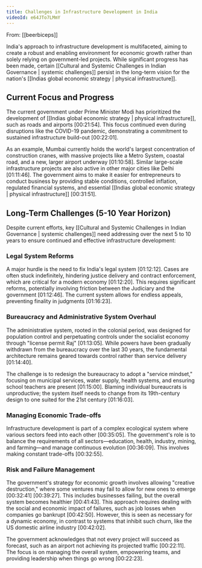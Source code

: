 ```yaml
---
title: Challenges in Infrastructure Development in India
videoId: e64JTo7LMmY
---
```


From: [[beerbiceps]] <br/> 

India's approach to infrastructure development is multifaceted, aiming to create a robust and enabling environment for economic growth rather than solely relying on government-led projects. While significant progress has been made, certain [[Cultural and Systemic Challenges in Indian Governance | systemic challenges]] persist in the long-term vision for the nation's [[Indias global economic strategy | physical infrastructure]].

## Current Focus and Progress
The current government under Prime Minister Modi has prioritized the development of [[Indias global economic strategy | physical infrastructure]], such as roads and airports <a class="yt-timestamp" data-t="00:21:54">[00:21:54]</a>. This focus continued even during disruptions like the COVID-19 pandemic, demonstrating a commitment to sustained infrastructure build-out <a class="yt-timestamp" data-t="00:22:01">[00:22:01]</a>.

As an example, Mumbai currently holds the world's largest concentration of construction cranes, with massive projects like a Metro System, coastal road, and a new, larger airport underway <a class="yt-timestamp" data-t="01:10:58">[01:10:58]</a>. Similar large-scale infrastructure projects are also active in other major cities like Delhi <a class="yt-timestamp" data-t="01:11:46">[01:11:46]</a>. The government aims to make it easier for entrepreneurs to conduct business by providing stable conditions, controlled inflation, regulated financial systems, and essential [[Indias global economic strategy | physical infrastructure]] <a class="yt-timestamp" data-t="00:31:51">[00:31:51]</a>.

## Long-Term Challenges (5-10 Year Horizon)
Despite current efforts, key [[Cultural and Systemic Challenges in Indian Governance | systemic challenges]] need addressing over the next 5 to 10 years to ensure continued and effective infrastructure development:

### Legal System Reforms
A major hurdle is the need to fix India's legal system <a class="yt-timestamp" data-t="01:12:12">[01:12:12]</a>. Cases are often stuck indefinitely, hindering justice delivery and contract enforcement, which are critical for a modern economy <a class="yt-timestamp" data-t="01:12:20">[01:12:20]</a>. This requires significant reforms, potentially involving friction between the Judiciary and the government <a class="yt-timestamp" data-t="01:12:46">[01:12:46]</a>. The current system allows for endless appeals, preventing finality in judgments <a class="yt-timestamp" data-t="01:16:23">[01:16:23]</a>.

### Bureaucracy and Administrative System Overhaul
The administrative system, rooted in the colonial period, was designed for population control and perpetuating controls under the socialist economy through "license permit Raj" <a class="yt-timestamp" data-t="01:13:05">[01:13:05]</a>. While powers have been gradually withdrawn from the bureaucracy over the last 30 years, the fundamental architecture remains geared towards control rather than service delivery <a class="yt-timestamp" data-t="01:14:40">[01:14:40]</a>.

The challenge is to redesign the bureaucracy to adopt a "service mindset," focusing on municipal services, water supply, health systems, and ensuring school teachers are present <a class="yt-timestamp" data-t="01:15:00">[01:15:00]</a>. Blaming individual bureaucrats is unproductive; the system itself needs to change from its 19th-century design to one suited for the 21st century <a class="yt-timestamp" data-t="01:16:03">[01:16:03]</a>.

### Managing Economic Trade-offs
Infrastructure development is part of a complex ecological system where various sectors feed into each other <a class="yt-timestamp" data-t="00:35:05">[00:35:05]</a>. The government's role is to balance the requirements of all sectors—education, health, industry, mining, and farming—and manage continuous evolution <a class="yt-timestamp" data-t="00:36:09">[00:36:09]</a>. This involves making constant trade-offs <a class="yt-timestamp" data-t="00:32:55">[00:32:55]</a>.

### Risk and Failure Management
The government's strategy for economic growth involves allowing "creative destruction," where some ventures may fail to allow for new ones to emerge <a class="yt-timestamp" data-t="00:32:41">[00:32:41]</a> <a class="yt-timestamp" data-t="00:39:27">[00:39:27]</a>. This includes businesses failing, but the overall system becomes healthier <a class="yt-timestamp" data-t="00:41:43">[00:41:43]</a>. This approach requires dealing with the social and economic impact of failures, such as job losses when companies go bankrupt <a class="yt-timestamp" data-t="00:42:50">[00:42:50]</a>. However, this is seen as necessary for a dynamic economy, in contrast to systems that inhibit such churn, like the US domestic airline industry <a class="yt-timestamp" data-t="00:42:02">[00:42:02]</a>.

The government acknowledges that not every project will succeed as forecast, such as an airport not achieving its projected traffic <a class="yt-timestamp" data-t="00:22:11">[00:22:11]</a>. The focus is on managing the overall system, empowering teams, and providing leadership when things go wrong <a class="yt-timestamp" data-t="00:22:23">[00:22:23]</a>.